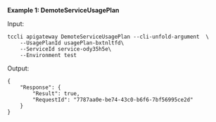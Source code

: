 **Example 1: DemoteServiceUsagePlan**



Input: 

```
tccli apigateway DemoteServiceUsagePlan --cli-unfold-argument  \
    --UsagePlanId usagePlan-bxtnltfd\
    --ServiceId service-ody35h5e\
    --Environment test
```

Output: 
```
{
    "Response": {
        "Result": true,
        "RequestId": "7787aa0e-be74-43c0-b6f6-7bf56995ce2d"
    }
}
```

